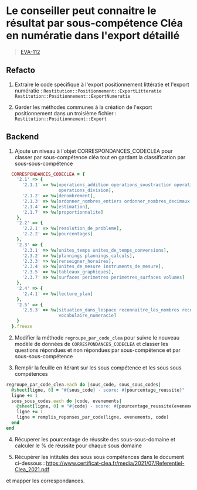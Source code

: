 <!-- 📄 Standard : https://www.notion.so/captive/Le-cadrage-technique-dbb611e45f114737a6b14745caa584e9?pvs=4 -->
# Le conseiller peut connaitre le résultat par sous-compétence Cléa en numératie dans l'export détaillé

> [EVA-112](https://captive-team.atlassian.net/browse/EVA-112)

## Refacto

1. Extraire le code spécifique à l'export positionnement littératie et l'export numératie :
`Restitution::Positionnement::ExportLitteratie`
`Restitution::Positionnement::ExportNumeratie`

2. Garder les méthodes communes à la création de l'export positionnement dans un troisième fichier :
`Restitution::Positionnement::Export`

## Backend

1. Ajoute un niveau à l'objet CORRESPONDANCES_CODECLEA pour classer par sous-compétence cléa tout en gardant la classification par sous-sous-compétence

```ruby
  CORRESPONDANCES_CODECLEA = {
    '2.1' => {
      '2.1.1' => %w[operations_addition operations_soustraction operations_multiplication
                    operations_division],
      '2.1.2' => %w[denombrement],
      '2.1.3' => %w[ordonner_nombres_entiers ordonner_nombres_decimaux operations_nombres_entiers],
      '2.1.4' => %w[estimation],
      '2.1.7' => %w[proportionnalite]
    },
    '2.2' => {
      '2.2.1' => %w[resolution_de_probleme],
      '2.2.2' => %w[pourcentages]
    },
    '2.3' => {
      '2.3.1' => %w[unites_temps unites_de_temps_conversions],
      '2.3.2' => %w[plannings plannings_calculs],
      '2.3.3' => %w[renseigner_horaires],
      '2.3.4' => %w[unites_de_mesure instruments_de_mesure],
      '2.3.5' => %w[tableaux_graphiques],
      '2.3.7' => %w[surfaces perimetres perimetres_surfaces volumes]
    },
    '2.4' => {
      '2.4.1' => %w[lecture_plan]
    },
    '2.5' => {
      '2.5.3' => %w[situation_dans_lespace reconnaitre_les_nombres reconaitre_les_nombres
                    vocabulaire_numeracie]
    }
  }.freeze
```

2. Modifier la méthode `regroupe_par_code_clea` pour suivre le nouveau modèle de données de `CORRESPONDANCES_CODECLEA` et classer les questions répondues et non répondues par sous-compétence et par sous-sous-compétence

3. Remplir la feuille en itérant sur les sous compétence et les sous sous compétences

```ruby
regroupe_par_code_clea.each do |sous_code, sous_sous_codes|
  @sheet[ligne, 0] = "#{sous_code} - score: #{pourcentage_reussite}"
  ligne += 1
  sous_sous_codes.each do |code, evenements|
    @sheet[ligne, 0] = "#{code} - score: #{pourcentage_reussite(evenements)}"
    ligne += 1
    ligne = remplis_reponses_par_code(ligne, evenements, code)
  end
end
```

4. Récuperer les pourcentage de réussite des sous-sous-domaine et calculer le % de réussite pour chaque sous domaine

5. Récupérer les intitulés des sous sous compétences dans le document ci-dessous :
https://www.certificat-clea.fr/media/2021/07/Referentiel-Clea_2021.pdf

et mapper les correspondances.
